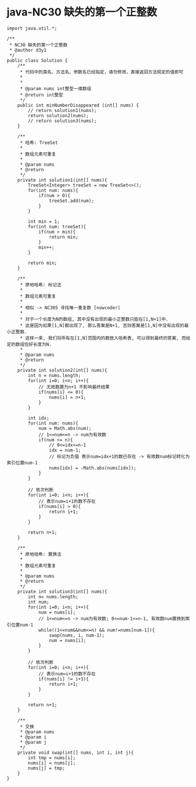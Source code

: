 # java-NC30 缺失的第一个正整数


    import java.util.*;
    
    /**
     * NC30 缺失的第一个正整数
     * @author d3y1
     */
    public class Solution {
        /**
         * 代码中的类名、方法名、参数名已经指定，请勿修改，直接返回方法规定的值即可
         *
         *
         * @param nums int整型一维数组
         * @return int整型
         */
        public int minNumberDisappeared (int[] nums) {
            // return solution1(nums);
            return solution2(nums);
            // return solution3(nums);
        }
    
        /**
         * 哈希: TreeSet
         * 
         * 数组元素可重复
         *
         * @param nums
         * @return
         */
        private int solution1(int[] nums){
            TreeSet<Integer> treeSet = new TreeSet<>();
            for(int num: nums){
                if(num > 0){
                    treeSet.add(num);
                }
            }
    
            int min = 1;
            for(int num: treeSet){
                if(num > min){
                    return min;
                }
                min++;
            }
    
            return min;
        }
    
        /**
         * 原地哈希: 标记法
         *
         * 数组元素可重复
         *
         * 相似 -> NC305 寻找唯一重复数 [nowcoder]
         *
         * 对于一个长度为N的数组, 其中没有出现的最小正整数只能在[1,N+1]中.
         * 这是因为如果[1,N]都出现了, 那么答案是N+1, 否则答案是[1,N]中没有出现的最小正整数.
         * 这样一来, 我们将所有在[1,N]范围内的数放入哈希表, 可以得到最终的答案, 而给定的数组恰好长度为N.
         *
         * @param nums
         * @return
         */
        private int solution2(int[] nums){
            int n = nums.length;
            for(int i=0; i<n; i++){
                // 无效数置为n+1 不影响最终结果
                if(nums[i] <= 0){
                    nums[i] = n+1;
                }
            }
    
            int idx;
            for(int num: nums){
                num = Math.abs(num);
                // 1<=num<=n -> num为有效数
                if(num <= n){
                    // 0<=idx<=n-1
                    idx = num-1;
                    // 标记为负值 表示num=idx+1的数已存在 -> 有效数num标记转化为索引位置num-1
                    nums[idx] = -Math.abs(nums[idx]);
                }
            }
    
            // 依次判断
            for(int i=0; i<n; i++){
                // 表示num=i+1的数不存在
                if(nums[i] > 0){
                    return i+1;
                }
            }
    
            return n+1;
        }
    
        /**
         * 原地哈希: 置换法
         *
         * 数组元素可重复
         *
         * @param nums
         * @return
         */
        private int solution3(int[] nums){
            int n= nums.length;
            int num;
            for(int i=0; i<n; i++){
                num = nums[i];
                // 1<=num<=n -> num为有效数; 0<=num-1<=n-1, 有效数num置换到索引位置num-1
                while((1<=num&&num<=n) && num!=nums[num-1]){
                    swap(nums, i, num-1);
                    num = nums[i];
                }
            }
    
            // 依次判断
            for(int i=0; i<n; i++){
                // 表示num=i+1的数不存在
                if(nums[i] != i+1){
                    return i+1;
                }
            }
    
            return n+1;
        }
    
        /**
         * 交换
         * @param nums
         * @param i
         * @param j
         */
        private void swap(int[] nums, int i, int j){
            int tmp = nums[i];
            nums[i] = nums[j];
            nums[j] = tmp;
        }
    }

  

